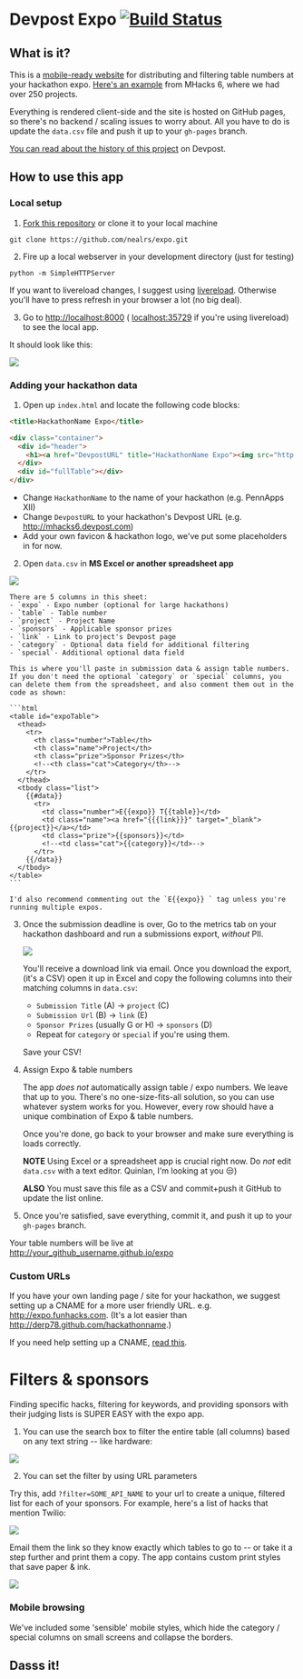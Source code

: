 # Devpost Expo [![Build Status](https://travis-ci.org/HackGT/expo2016.svg?branch=master)](https://travis-ci.org/HackGT/expo2016)

## What is it?

This is a [mobile-ready website](http://nealrs.github.io/expo/) for distributing and filtering table numbers at your hackathon expo. [Here's an example](http://nealrs.github.io/mhacks6/) from MHacks 6, where we had over 250 projects.

Everything is rendered client-side and the site is hosted on GitHub pages, so there's no backend / scaling issues to worry about. All you have to do is update the `data.csv` file and push it up to your `gh-pages` branch.

[You can read about the history of this project](http://devpost.com/software/hackathon-table-numbers) on Devpost.

## How to use this app

### Local setup

1. [Fork this repository](https://github.com/nealrs/expo#fork-destination-box) or  clone it to your local machine

  `git clone https://github.com/nealrs/expo.git`

2. Fire up a local webserver in your development directory (just for testing)

  `python -m SimpleHTTPServer`

  If you want to livereload changes, I suggest using [livereload](https://github.com/lepture/python-livereload). Otherwise you'll have to press refresh in your browser a lot (no big deal).

3. Go to [http://localhost:8000](http://localhost:8000) ( [localhost:35729](http://localhost:35729) if you're using livereload) to see the local app.

  It should look like this:

  ![](http://i.imgur.com/sf0FlXd.png)

### Adding your hackathon data

1. Open up `index.html` and locate the following code blocks:

  ```html
  <title>HackathonName Expo</title>

  <div class="container">
    <div id="header">
      <h1><a href="DevpostURL" title="HackathonName Expo"><img src="http://nealrs.github.io/devpost-follow-button/icon/devpost.svg" style="vertical-align:middle; width:60px;"> HackathonName</a><h1>
    </div>
    <div id="fullTable"></div>
  </div>
  ```

  - Change `HackathonName` to the name of your hackathon (e.g. PennApps XII)
  - Change `DevpostURL` to your hackathon's Devpost URL (e.g. http://mhacks6.devpost.com)
  - Add your own favicon & hackathon logo, we've put some placeholders in for now.

2. Open `data.csv` in **MS Excel or another spreadsheet app**

  ![](http://i.imgur.com/uDbPhe3.png)

    There are 5 columns in this sheet:
    - `expo` - Expo number (optional for large hackathons)
    - `table` - Table number
    - `project` - Project Name
    - `sponsors` - Applicable sponsor prizes
    - `link` - Link to project's Devpost page
    - `category` - Optional data field for additional filtering
    - `special`- Additional optional data field

    This is where you'll paste in submission data & assign table numbers. If you don't need the optional `category` or `special` columns, you can delete them from the spreadsheet, and also comment them out in the code as shown:

    ```html
    <table id="expoTable">
      <thead>
        <tr>
          <th class="number">Table</th>
          <th class="name">Project</th>
          <th class="prize">Sponsor Prizes</th>
          <!--<th class="cat">Category</th>-->
        </tr>
      </thead>
      <tbody class="list">
        {{#data}}
          <tr>
            <td class="number">E{{expo}} T{{table}}</td>
            <td class="name"><a href="{{{link}}}" target="_blank">{{project}}</a></td>
            <td class="prize">{{sponsors}}</td>
            <!--<td class="cat">{{category}}</td>-->
          </tr>
        {{/data}}
      </tbody>
    </table>
    ```

    I'd also recommend commenting out the `E{{expo}} ` tag unless you're running multiple expos.

3. Once the submission deadline is over, Go to the metrics tab on your hackathon dashboard and run a submissions export, _without_ PII.

    ![](http://i.imgur.com/8YIT03y.png)

    You'll receive a download link via email. Once you download the export, (it's a CSV) open it up in Excel and copy the following columns into their matching columns in `data.csv`:

    - `Submission Title` (A) -> `project` (C)
    - `Submission Url` (B) -> `link` (E)
    - `Sponsor Prizes` (usually G or H) -> `sponsors` (D)
    - Repeat for `category` or `special` if you're using them.

    Save your CSV!

4. Assign Expo & table numbers

    The app _does not_ automatically assign table / expo numbers. We leave that up to you. There's no one-size-fits-all solution, so you can use whatever system works for you. However, every row should have a unique combination of Expo & table numbers.

    Once you're done, go back to your browser and make sure everything is loads correctly.

    **NOTE** Using Excel or a spreadsheet app is crucial right now. Do _not_ edit `data.csv` with a text editor. Quinlan, I'm looking at you :unamused:)

    **ALSO** You must save this file as a CSV and commit+push it GitHub to update the list online.

5. Once you're satisfied, save everything, commit it, and push it up to your `gh-pages` branch.

  Your table numbers will be live at http://your_github_username.github.io/expo

### Custom URLs

If you have your own landing page / site for your hackathon, we suggest setting up a CNAME for a more user friendly URL. e.g. http://expo.funhacks.com. (It's a lot easier than http://derp78.github.com/hackathonname.)

If you need help setting up a CNAME, [read this](https://help.github.com/articles/setting-up-a-custom-domain-with-github-pages/).

# Filters & sponsors

Finding specific hacks, filtering for keywords, and providing sponsors with their judging lists is SUPER EASY with the expo app.

1. You can use the search box to filter the entire table (all columns) based on any text string -- like hardware:

  ![](http://i.imgur.com/blRIYqK.png)

2. You can set the filter by using URL parameters

  Try this, add `?filter=SOME_API_NAME` to your url to create a unique, filtered list for each of your sponsors. For example, here's a list of hacks that mention Twilio:

  ![](http://i.imgur.com/OAh4bwU.png)

  Email them the link so they know exactly which tables to go to -- or take it a step further and print them a copy. The app contains custom print styles that save paper & ink.

  ![](http://i.imgur.com/ap9ITUW.png)

### Mobile browsing

We've included some 'sensible' mobile styles, which hide the category / special columns on small screens and collapse the borders. 

## Dasss it!
